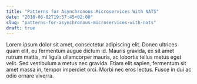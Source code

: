 ```yaml
---
title: "Patterns for Asynchronous Microservices With NATS"
date: "2018-06-02T19:57:45+02:00"
slug: "patterns-for-asynchronous-microservices-with-nats"
draft: true
---
```

Lorem ipsum dolor sit amet, consectetur adipiscing elit. Donec ultrices quam
elit, eu fermentum augue dictum id. Mauris gravida, ex sit amet rutrum mattis,
mi ligula ullamcorper mauris, ac lobortis tellus metus eget velit. Sed
vestibulum a metus nec gravida. Etiam elit sapien, fermentum sit amet massa in,
tempor imperdiet orci. Morbi nec eros lectus. Fusce in dui ac odio ornare
viverra.
